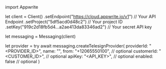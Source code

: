 import Appwrite

let client = Client()
    .setEndpoint("https://cloud.appwrite.io/v1") // Your API Endpoint
    .setProject("5df5acd0d48c2") // Your project ID
    .setKey("919c2d18fb5d4...a2ae413da83346ad2") // Your secret API key

let messaging = Messaging(client)

let provider = try await messaging.createTelesignProvider(
    providerId: "<PROVIDER_ID>",
    name: "<NAME>",
    from: "+12065550100", // optional
    customerId: "<CUSTOMER_ID>", // optional
    apiKey: "<API_KEY>", // optional
    enabled: false // optional
)

